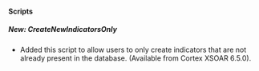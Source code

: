 
#### Scripts
##### New: CreateNewIndicatorsOnly
- Added this script to allow users to only create indicators that are not already present in the database. (Available from Cortex XSOAR 6.5.0).